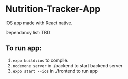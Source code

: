 # Nutrition-Tracker-App
iOS app made with React native.

Dependancy list: TBD

## To run app:
  1. `expo build:ios` to compile.
  2. `nodemone server` in ./backend to start backend server
  2. `expo start --ios` in ./frontend to run app
